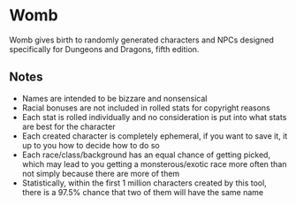 # Womb

Womb gives birth to randomly generated characters and NPCs designed specifically for Dungeons and Dragons, fifth edition.

## Notes

* Names are intended to be bizzare and nonsensical
* Racial bonuses are not included in rolled stats for copyright reasons
* Each stat is rolled individually and no consideration is put into what stats are best for the character
* Each created character is completely ephemeral, if you want to save it, it up to you how to decide how to do so 
* Each race/class/background has an equal chance of getting picked, which may lead to you getting a monsterous/exotic race more often than not simply because there are more of them
* Statistically, within the first 1 million characters created by this tool, there is a 97.5% chance that two of them will have the same name
